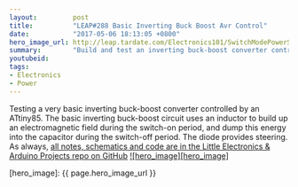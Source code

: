 ```yaml
---
layout:         post
title:          "LEAP#288 Basic Inverting Buck Boost Avr Control"
date:           "2017-05-06 18:13:05 +0800"
hero_image_url: http://leap.tardate.com/Electronics101/SwitchModePowerSupplies/BasicInvertingBuckBoostAvrControl/assets/BasicInvertingBuckBoostAvrControl_build.jpg
summary:        "Build and test an inverting buck-boost converter controlled by an ATtiny85"
youtubeid:
tags:
- Electronics
- Power
---
```


Testing a very basic inverting buck-boost converter controlled by an ATtiny85.
The basic inverting buck-boost circuit uses an inductor to build up an electromagnetic field during the switch-on period, and dump this energy into the capacitor during the switch-off period. The diode provides steering.
As always, [all notes, schematics and code are in the Little Electronics & Arduino Projects repo on GitHub][project]
[![hero_image][hero_image]][project]

[leap]: http://leap.tardate.com
[project]: https://github.com/tardate/LittleArduinoProjects/tree/master/Electronics101/SwitchModePowerSupplies/BasicInvertingBuckBoostAvrControl
[hero_image]: {{ page.hero_image_url }}
